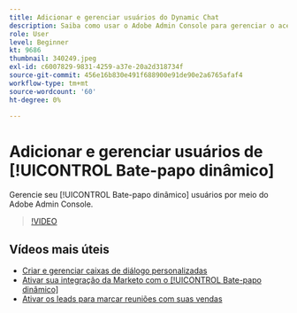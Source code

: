 ```yaml
---
title: Adicionar e gerenciar usuários do Dynamic Chat
description: Saiba como usar o Adobe Admin Console para gerenciar o acesso de usuários do Dynamic Chat.
role: User
level: Beginner
kt: 9686
thumbnail: 340249.jpeg
exl-id: c6007829-9831-4259-a37e-20a2d318734f
source-git-commit: 456e16b830e491f688900e91de90e2a6765afaf4
workflow-type: tm+mt
source-wordcount: '60'
ht-degree: 0%

---
```


# Adicionar e gerenciar usuários de [!UICONTROL Bate-papo dinâmico]

Gerencie seu [!UICONTROL Bate-papo dinâmico]  usuários por meio do Adobe Admin Console.

>[!VIDEO](https://video.tv.adobe.com/v/340249/?quality=12&learn=on)

## Vídeos mais úteis

* [Criar e gerenciar caixas de diálogo personalizadas](dialogue-management.md)
* [Ativar sua integração da Marketo com o [!UICONTROL Bate-papo dinâmico] ](marketo-integration.md)
* [Ativar os leads para marcar reuniões com suas vendas](meeting-booking.md)
